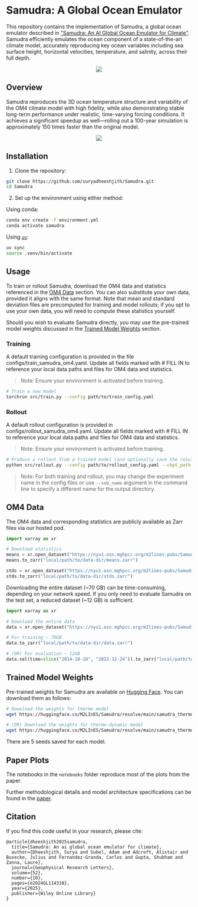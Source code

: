# Samudra: A Global Ocean Emulator

This repository contains the implementation of Samudra, a global ocean emulator described in ["Samudra: An AI Global Ocean Emulator for Climate"](https://agupubs.onlinelibrary.wiley.com/doi/full/10.1029/2024GL114318). Samudra efficiently emulates the ocean component of a state-of-the-art climate model, accurately reproducing key ocean variables including sea surface height, horizontal velocities, temperature, and salinity, across their full depth.

<p align="center">
  <img src="/assets/globe.gif" >
</p>

## Overview

Samudra reproduces the 3D ocean temperature structure and variability of the OM4 climate model with high fidelity, while also demonstrating stable long-term performance under realistic, time-varying forcing conditions. It achieves a significant speedup as well—rolling out a 100-year simulation is approximately 150 times faster than the original model.

<p align="center">
  <img src="/assets/enso.gif" >
</p>

## Installation

1. Clone the repository:
```bash
git clone https://github.com/suryadheeshjith/Samudra.git
cd Samudra
```

2. Set up the environment using either method:

Using conda:
```bash
conda env create -f environment.yml
conda activate samudra
```

Using [`uv`](https://docs.astral.sh/uv/):
```bash
uv sync
source .venv/bin/activate
```

## Usage

To train or rollout Samudra, download the OM4 data and statistics referenced in the [OM4 Data](#om4-data) section. You can also substitute your own data, provided it aligns with the same format. Note that mean and standard deviation files are precomputed for training and model rollouts; if you opt to use your own data, you will need to compute these statistics yourself.

Should you wish to evaluate Samudra directly, you may use the pre-trained model weights discussed in the [Trained Model Weights](#trained-model-weights) section.

### Training
A default training configuration is provided in the file configs/train_samudra_om4.yaml. Update all fields marked with # FILL IN to reference your local data paths and files for OM4 data and statistics.

> Note: Ensure your environment is activated before training.
```bash
# Train a new model
torchrun src/train.py --config path/to/train_config.yaml
```

### Rollout
A default rollout configuration is provided in configs/rollout_samudra_om4.yaml. Update all fields marked with # FILL IN to reference your local data paths and files for OM4 data and statistics.

> Note: Ensure your environment is activated before training.
```bash
# Produce a rollout from a trained model (and optionally save the result)
python src/rollout.py --config path/to/rollout_config.yaml --ckpt_path path/to/checkpoint.pt --save_zarr
```

> Note: For both training and rollout, you may change the experiment name in the config files or use `--sub_name` argument in the command line to specify a different name for the output directory.

## OM4 Data
The OM4 data and corresponding statistics are publicly available as Zarr files via our hosted pod.

```python
import xarray as xr

# Download statistics
means = xr.open_dataset("https://nyu1.osn.mghpcc.org/m2lines-pubs/Samudra/OM4_means", engine='zarr', chunks={})
means.to_zarr("local/path/to/data-dir/means.zarr")

stds = xr.open_dataset("https://nyu1.osn.mghpcc.org/m2lines-pubs/Samudra/OM4_stds", engine='zarr', chunks={})
stds.to_zarr("local/path/to/data-dir/stds.zarr")
```

Downloading the entire dataset (~70 GB) can be time-consuming, depending on your network speed. If you only need to evaluate Samudra on the test set, a reduced dataset (~12 GB) is sufficient.

```python
import xarray as xr

# Download the entire data
data = xr.open_dataset("https://nyu1.osn.mghpcc.org/m2lines-pubs/Samudra/OM4", engine='zarr', chunks={})

# For training ~ 70GB
data.to_zarr("local/path/to/data-dir/data.zarr")

# (OR) For evaluation ~ 12GB
data.sel(time=slice("2014-10-10", "2022-12-24")).to_zarr("local/path/to/data-dir/data.zarr")
```

## Trained Model Weights
Pre-trained weights for Samudra are available on [Hugging Face](https://huggingface.co/M2LInES/Samudra). You can download them as follows:
```bash
# Download the weights for thermo model
wget https://huggingface.co/M2LInES/Samudra/resolve/main/samudra_thermo_seed1.pt

# (OR) Download the weights for thermo-dynamic model
wget https://huggingface.co/M2LInES/Samudra/resolve/main/samudra_thermo_dynamic_seed1.pt
```

There are 5 seeds saved for each model.

## Paper Plots
The notebooks in the `notebooks` folder reproduce most of the plots from the paper.

Further methodological details and model architecture specifications can be found in the [paper](https://agupubs.onlinelibrary.wiley.com/doi/full/10.1029/2024GL114318).

## Citation

If you find this code useful in your research, please cite:
```
@article{dheeshjith2025samudra,
  title={Samudra: An ai global ocean emulator for climate},
  author={Dheeshjith, Surya and Subel, Adam and Adcroft, Alistair and Busecke, Julius and Fernandez-Granda, Carlos and Gupta, Shubham and Zanna, Laure},
  journal={Geophysical Research Letters},
  volume={52},
  number={10},
  pages={e2024GL114318},
  year={2025},
  publisher={Wiley Online Library}
}
```
